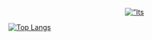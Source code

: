 <p align="center">
  <a href="https://www.itsjustjoe.games/" target="_blank" rel="noreferrer"><img src=”https://github-production-user-asset-6210df.s3.amazonaws.com/79292837/358886420-8185e353-e0dc-47d4-ae9e-61cb4499ea47.png" alt=”Its Just Joe Games Banner” width=”200" height=”200"></a>
</p>

[![Top Langs](https://github-readme-stats.vercel.app/api/top-langs/?username=jrm328&layout=compact)](https://github.com/jrm328)
